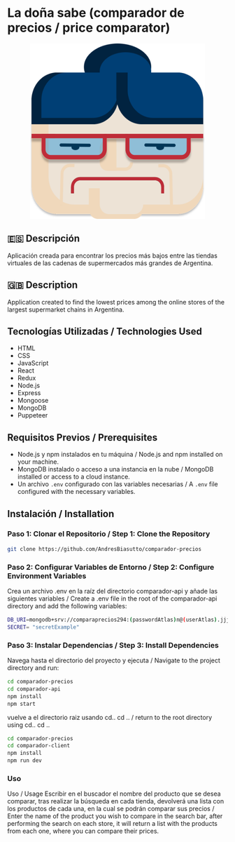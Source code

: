 # La doña sabe (comparador de precios / price comparator)

<p align="center">
  <img src="https://github.com/AndresBiasutto/comparador-precios/blob/main/comparador-client/src/assets/LOGO.svg" width="400" height="400">
</p>

## 🇪🇸 Descripción
Aplicación creada para encontrar los precios más bajos entre las tiendas virtuales de las cadenas de supermercados más grandes de Argentina.

## 🇬🇧 Description
Application created to find the lowest prices among the online stores of the largest supermarket chains in Argentina.

## Tecnologías Utilizadas / Technologies Used
- HTML
- CSS
- JavaScript
- React
- Redux
- Node.js
- Express
- Mongoose
- MongoDB
- Puppeteer

## Requisitos Previos / Prerequisites
- Node.js y npm instalados en tu máquina / Node.js and npm installed on your machine.
- MongoDB instalado o acceso a una instancia en la nube / MongoDB installed or access to a cloud instance.
- Un archivo `.env` configurado con las variables necesarias / A `.env` file configured with the necessary variables.

## Instalación / Installation

### Paso 1: Clonar el Repositorio / Step 1: Clone the Repository
```bash
git clone https://github.com/AndresBiasutto/comparador-precios
```

### Paso 2: Configurar Variables de Entorno / Step 2: Configure Environment Variables
Crea un archivo .env en la raíz del directorio comparador-api y añade las siguientes variables / Create a .env file in the root of the comparador-api directory and add the following variables:
```bash
DB_URI=mongodb+srv://comparaprecios294:(passwordAtlas)n@(userAtlas).jjjw0ig.mongodb.net/?retryWrites=true&w=majority&appName=comparadorPrecios
SECRET= "secretExample"
```

### Paso 3: Instalar Dependencias / Step 3: Install Dependencies
Navega hasta el directorio del proyecto y ejecuta / Navigate to the project directory and run:
```bash
cd comparador-precios
cd comparador-api
npm install
npm start
```
vuelve a el directorio raiz usando cd.. cd .. / return to the root directory using cd.. cd ..
```bash
cd comparador-precios
cd comparador-client
npm install
npm run dev
```



### Uso
Uso / Usage
Escribir en el buscador el nombre del producto que se desea comparar, tras realizar la búsqueda en cada tienda, devolverá una lista con los productos de cada una, en la cual se podrán comparar sus precios / Enter the name of the product you wish to compare in the search bar, after performing the search on each store, it will return a list with the products from each one, where you can compare their prices.

